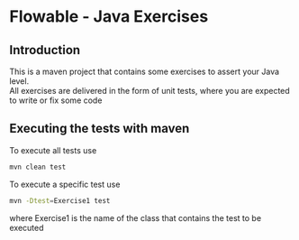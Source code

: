 # Flowable - Java Exercises

## Introduction

This is a maven project that contains some exercises to assert your Java level.  
All exercises are delivered in the form of unit tests, where you are expected to write or fix some code

## Executing the tests with maven

To execute all tests use  

```bash
mvn clean test
```

To execute a specific test use

```bash
mvn -Dtest=Exercise1 test
```

where Exercise1 is the name of the class that contains the test to be executed
